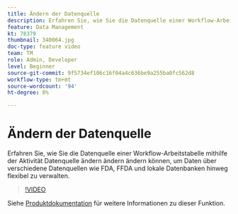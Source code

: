 ```yaml
---
title: Ändern der Datenquelle
description: Erfahren Sie, wie Sie die Datenquelle einer Workflow-Arbeitstabelle mithilfe der Aktivität Datenquelle ändern ändern ändern können, um Daten über verschiedene Datenquellen wie FDA, FFDA und lokale Datenbanken hinweg flexibel zu verwalten.
feature: Data Management
kt: 78379
thumbnail: 340064.jpg
doc-type: feature video
team: TM
role: Admin, Developer
level: Beginner
source-git-commit: 9f5734ef106c16f04a4c636be9a255ba0fc562d8
workflow-type: tm+mt
source-wordcount: '94'
ht-degree: 0%

---
```


# Ändern der Datenquelle

Erfahren Sie, wie Sie die Datenquelle einer Workflow-Arbeitstabelle mithilfe der Aktivität Datenquelle ändern ändern ändern können, um Daten über verschiedene Datenquellen wie FDA, FFDA und lokale Datenbanken hinweg flexibel zu verwalten.

>[!VIDEO](https://video.tv.adobe.com/v/340064?quality=12)

Siehe [Produktdokumentation](https://experienceleague.adobe.com/docs/campaign/campaign-v8/config/workflows.html?lang=en#change-data-source-activity) für weitere Informationen zu dieser Funktion.

